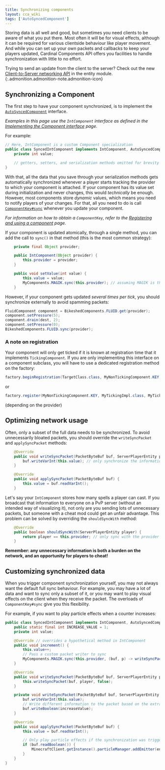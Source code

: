```yaml
---
title: Synchronizing components
layout: cca_wiki
tags: ['AutoSyncedComponent']
---
```


Storing data is all well and good, but sometimes you need clients to be aware of what you put there.
Most often it will be for visual effects, although it can be required for various clientside behaviour like player movement.
And while you can set up your own packets and callbacks to keep your players updated,
Cardinal Components API offers you facilities to handle synchronization with little to no effort.

Trying to send an update from the client to the server? Check out the new [Client-to-Server networking API](./modules/entity#client-to-server-networking)
in the entity module.
{:.admonition.admonition-note.admonition-icon}

## Synchronizing a Component

The first step to have your component synchronized, is to implement the [`AutoSyncedComponent`](https://github.com/Ladysnake/Cardinal-Components-API/blob/master/cardinal-components-base/src/main/java/org/ladysnake/cca/api/v3/component/sync/AutoSyncedComponent.java) interface.

*Examples in this page use the `IntComponent` interface as defined in the [Implementing the Component interface](implementing-component) page.*

For example:
```java
// Here, IntComponent is a custom Component specialization
public class SyncedIntComponent implements IntComponent, AutoSyncedComponent {
    private int value;

    // getters, setters, and serialization methods omitted for brevity
}
```
With that, all the data that you save through your serialization methods gets automatically synchronized whenever a player starts tracking the provider to which your component is attached. If your component has its value set during initialization and never changes, this would *technically* be enough. However, most components store *dynamic* values, which means you need to notify players of your changes. For that, all you need to do is call [`ComponentKey#sync`](https://github.com/Ladysnake/Cardinal-Components-API/blob/master/cardinal-components-base/src/main/java/org/ladysnake/cca/api/v3/component/ComponentKey.java#L110) whenever you update your component.

*For information on how to obtain a `ComponentKey`, refer to the [Registering and using a component](registration) page.*

If your component is updated atomically, through a single method, you can add the call to `sync()` in that method (this is the most common strategy):
```java
    private final Object provider;

    public IntComponent(Object provider) {
        this.provider = provider;
    }

    public void setValue(int value) {
        this.value = value;
        MyComponents.MAGIK.sync(this.provider); // assuming MAGIK is the right key for this component
    }
```
However, if your component gets updated *several times per tick*, you should synchronize externally to avoid spamming packets:
```java
FluidComponent component = BikeshedComponents.FLUID.get(provider);
component.setPressure(5);
component.drain(dest, 2);
component.setPressure(0);
BikeshedComponents.FLUID.sync(provider);
```

### A note on registration

Your component will only get ticked if it is known at registration time that it implements `TickingComponent`. If you are only implementing this interface on a component subclass, you will have to use a dedicated registration method on the factory:
```java
factory.beginRegistration(TargetClass.class, MyNonTickingComponent.KEY).impl(MyTickingImpl.class).end(MyTickingImpl::new);
```
or
```java
factory.register(MyNonTickingComponent.KEY, MyTickingImpl.class, MyTickingImpl::new);
```
(depending on the provider)


## Optimizing network usage
Often, only a subset of the full data needs to be synchronized. To avoid unnecessarily bloated packets, you should override the `writeSyncPacket` and `applySyncPacket` methods:
```java
    @Override
    public void writeSyncPacket(PacketByteBuf buf, ServerPlayerEntity player) {
        buf.writeVarInt(this.value); // only synchronize the information you need!
    }

    @Override
    public void applySyncPacket(PacketByteBuf buf) {
        this.value = buf.readVarInt();
    }
```

Let's say your `IntComponent` stores how many spells a player can cast. If you broadcast that information to everyone on a PvP server (without an intended way of visualizing it), not only are you sending lots of unnecessary packets, but someone with a cheat mod could get an unfair advantage. This problem can be solved by overriding the `shouldSyncWith` method:
```java
    @Override
    public boolean shouldSyncWith(ServerPlayerEntity player) {
        return player == this.provider; // only sync with the provider itself
    }
```

**Remember: any unnecessary information is both a burden on the network, and an opportunity for players to cheat!**

## Customizing synchronized data

When you trigger component synchronization yourself, you may not always want the default full sync behaviour. For example, you may have a lot of data and want to sync only a subset of it, or you may want to play visual effects on the client when they receive the packet. The overloads of `ComponentKey#sync` give you this flexibility.

For example, if you want to play particle effects when a counter increases:
```java
public class SyncedIntComponent implements IntComponent, AutoSyncedComponent {
    public static final int INCREASE_VALUE = 1;
    private int value;

    @Override // overrides a hypothetical method in IntComponent
    public void increment() {
        this.value++;
        // Pass a custom packet writer to sync
        MyComponents.MAGIK.sync(this.provider, (buf, p) -> writeSyncPacket(buf, player, true));
    }

    @Override
    public void writeSyncPacket(PacketByteBuf buf, ServerPlayerEntity player) {
        this.writeSyncPacket(buf, player, false);
    }

    private void writeSyncPacket(PacketByteBuf buf, ServerPlayerEntity player, boolean increaseValue) {
        buf.writeVarInt(this.value);
        // Write different information to the packet based on the extra parameters
        buf.writeBoolean(increaseValue);
    }

    @Override
    public void applySyncPacket(PacketByteBuf buf) {
        this.value = buf.readVarInt();

        // Only play particle effects if the synchronization was triggered by increment()
        if (buf.readBoolean()) {
            MinecraftClient.getInstance().particleManager.addEmitter(entity, ParticleTypes.TOTEM_OF_UNDYING, 20);
        }
    }
}
```